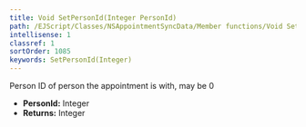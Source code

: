 ```yaml
---
title: Void SetPersonId(Integer PersonId)
path: /EJScript/Classes/NSAppointmentSyncData/Member functions/Void SetPersonId(Integer p_0)
intellisense: 1
classref: 1
sortOrder: 1085
keywords: SetPersonId(Integer)
---
```



Person ID of person the appointment is with, may be 0



* **PersonId:** Integer
* **Returns:** Integer


